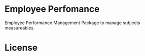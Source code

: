 # Employee Perfomance
Employee Performance Management Package to manage subjects measureables.

# License
